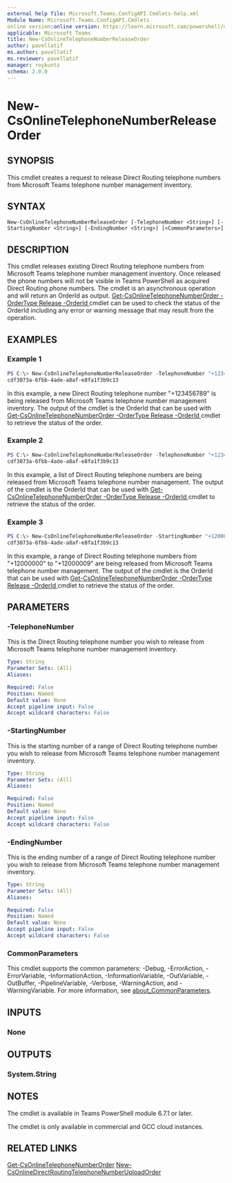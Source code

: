 ```yaml
---
external help file: Microsoft.Teams.ConfigAPI.Cmdlets-help.xml
Module Name: Microsoft.Teams.ConfigAPI.Cmdlets
online version:online version: https://learn.microsoft.com/powershell/module/teams/New-csonlinetelephonenumberreleaseorder
applicable: Microsoft Teams
title: New-CsOnlineTelephoneNumberReleaseOrder
author: pavellatif
ms.author: pavellatif
ms.reviewer: pavellatif
manager: roykuntz
schema: 2.0.0
---
```


# New-CsOnlineTelephoneNumberReleaseOrder

## SYNOPSIS
This cmdlet creates a request to release Direct Routing telephone numbers from Microsoft Teams telephone number management inventory. 

## SYNTAX

```
New-CsOnlineTelephoneNumberReleaseOrder [-TelephoneNumber <String>] [-StartingNumber <String>] [-EndingNumber <String>] [<CommonParameters>]
```

## DESCRIPTION
This cmdlet releases existing Direct Routing telephone numbers from Microsoft Teams telephone number management inventory. Once released the phone numbers will not be visible in Teams PowerShell as acquired Direct Routing phone numbers. The cmdlet is an asynchronous operation and will return an OrderId as output. [Get-CsOnlineTelephoneNumberOrder -OrderType Release -OrderId <orderId>](https://learn.microsoft.com/powershell/module/teams/get-csonlinetelephonenumberorder) cmdlet can be used to check the status of the OrderId including any error or warning message that may result from the operation.

## EXAMPLES

### Example 1
```powershell
PS C:\> New-CsOnlineTelephoneNumberReleaseOrder -TelephoneNumber "+123456789"
cdf3073a-6fbb-4ade-a8af-e8fa1f3b9c13
```

In this example, a new Direct Routing telephone number "+123456789" is being released from Microsoft Teams telephone number management inventory. The output of the cmdlet is the OrderId that can be used with [Get-CsOnlineTelephoneNumberOrder -OrderType Release -OrderId <orderId>](https://learn.microsoft.com/powershell/module/teams/get-csonlinetelephonenumberorder) cmdlet to retrieve the status of the order.

### Example 2
```powershell
PS C:\> New-CsOnlineTelephoneNumberReleaseOrder -TelephoneNumber "+123456789,+134567890,+145678901"
cdf3073a-6fbb-4ade-a8af-e8fa1f3b9c13
```

In this example, a list of Direct Routing telephone numbers are being released from Microsoft Teams telephone number management. The output of the cmdlet is the OrderId that can be used with [Get-CsOnlineTelephoneNumberOrder -OrderType Release -OrderId <orderId>](https://learn.microsoft.com/powershell/module/teams/get-csonlinetelephonenumberorder) cmdlet to retrieve the status of the order.

### Example 3
```powershell
PS C:\> New-CsOnlineTelephoneNumberReleaseOrder -StartingNumber "+12000000" -EndingNumber "+12000009"
cdf3073a-6fbb-4ade-a8af-e8fa1f3b9c13
```

In this example, a range of Direct Routing telephone numbers from "+12000000" to "+12000009" are being released from Microsoft Teams telephone number management. The output of the cmdlet is the OrderId that can be used with [Get-CsOnlineTelephoneNumberOrder -OrderType Release -OrderId <orderId>](https://learn.microsoft.com/powershell/module/teams/get-csonlinetelephonenumberorder) cmdlet to retrieve the status of the order.

## PARAMETERS

### -TelephoneNumber
This is the Direct Routing telephone number you wish to release from Microsoft Teams telephone number management inventory.

```yaml
Type: String
Parameter Sets: (All)
Aliases:

Required: False
Position: Named
Default value: None
Accept pipeline input: False
Accept wildcard characters: False
```

### -StartingNumber
This is the starting number of a range of Direct Routing telephone number you wish to release from Microsoft Teams telephone number management inventory.

```yaml
Type: String
Parameter Sets: (All)
Aliases:

Required: False
Position: Named
Default value: None
Accept pipeline input: False
Accept wildcard characters: False
```

### -EndingNumber
This is the ending number of a range of Direct Routing telephone number you wish to release from Microsoft Teams telephone number management inventory. 

```yaml
Type: String
Parameter Sets: (All)
Aliases:

Required: False
Position: Named
Default value: None
Accept pipeline input: False
Accept wildcard characters: False
```


### CommonParameters
This cmdlet supports the common parameters: -Debug, -ErrorAction, -ErrorVariable, -InformationAction, -InformationVariable, -OutVariable, -OutBuffer, -PipelineVariable, -Verbose, -WarningAction, and -WarningVariable. For more information, see [about_CommonParameters](http://go.microsoft.com/fwlink/?LinkID=113216).

## INPUTS

### None

## OUTPUTS

### System.String

## NOTES
The cmdlet is available in Teams PowerShell module 6.7.1 or later.

The cmdlet is only available in commercial and GCC cloud instances.

## RELATED LINKS
[Get-CsOnlineTelephoneNumberOrder](https://learn.microsoft.com/powershell/module/teams/get-csonlinetelephonenumberorder)
[New-CsOnlineDirectRoutingTelephoneNumberUploadOrder](https://learn.microsoft.com/powershell/module/teams/new-csonlinedirectroutingtelephonenumberuploadorder)